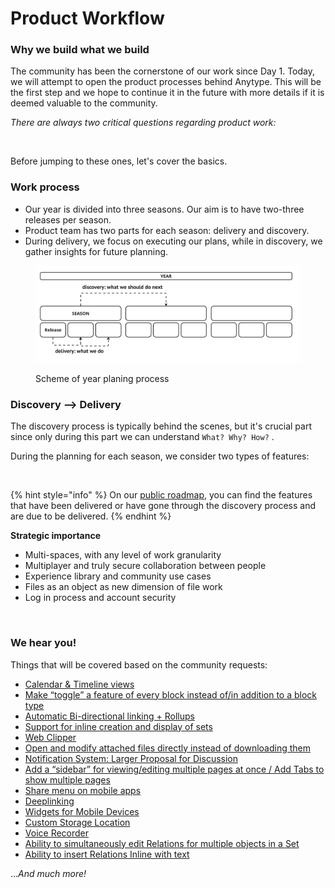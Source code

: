 # Product Workflow

### Why we build what we build

The community has been the cornerstone of our work since Day 1. Today, we will attempt to open the product processes behind Anytype. This will be the first step and we hope to continue it in the future with more details if it is deemed valuable to the community.

_There are always two critical questions regarding product work:_

<figure><img src="../.gitbook/assets/SCR-20231115-hz3.jpeg" alt=""><figcaption></figcaption></figure>

Before jumping to these ones, let's cover the basics.

### Work process

* Our year is divided into three seasons. Our aim is to have two-three releases per season.
* Product team has two parts for each season: delivery and discovery.
* During delivery, we focus on executing our plans, while in discovery, we gather insights for future planning.

<figure><img src="../.gitbook/assets/image (4) (1) (1).png" alt=""><figcaption><p>Scheme of year planing process</p></figcaption></figure>

### Discovery ⟶ Delivery

The discovery process is typically behind the scenes, but it's crucial part since only during this part we can understand `What? Why? How?` .

During the planning for each season, we consider two types of features:

<figure><img src="../.gitbook/assets/image2.png" alt=""><figcaption></figcaption></figure>

{% hint style="info" %}
On our [public roadmap](https://github.com/orgs/anyproto/projects/1), you can find the features that have been delivered or have gone through the discovery process and are due to be delivered.
{% endhint %}

**Strategic importance**

* Multi-spaces, with any level of work granularity
* Multiplayer and truly secure collaboration between people
* Experience library and community use cases
* Files as an object as new dimension of file work
* Log in process and account security

<figure><img src="../.gitbook/assets/image3.png" alt=""><figcaption></figcaption></figure>

### We hear you!

Things that will be covered based on the community requests:

* [Calendar & Timeline views](https://community.anytype.io/t/calendar-timeline-views/1576/35)
* [Make “toggle” a feature of every block instead of/in addition to a block type](https://community.anytype.io/t/make-toggle-a-feature-of-every-block-instead-of-in-addition-to-a-block-type/1001/1)
* [Automatic Bi-directional linking + Rollups](https://community.anytype.io/t/automatic-bi-directional-linking-rollups/1600/46)
* [Support for inline creation and display of sets](https://community.anytype.io/t/support-for-inline-creation-and-display-of-sets/1527)
* [Web Clipper](https://community.anytype.io/t/web-clipper/993/26)
* [Open and modify attached files directly instead of downloading them](https://community.anytype.io/t/open-and-modify-attached-files-directly-instead-of-downloading-them/1003/1)
* [Notification System: Larger Proposal for Discussion](https://community.anytype.io/t/notification-system-larger-proposal-for-discussion/1024/1)
* [Add a “sidebar” for viewing/editing multiple pages at once / ](https://community.anytype.io/t/add-a-sidebar-for-viewing-editing-multiple-pages-at-once/978/12)[Add Tabs to show multiple pages](https://community.anytype.io/t/add-tabs-to-show-multiple-pages/1455/1)
* [Share menu on mobile apps](https://community.anytype.io/t/share-menu-on-mobile-apps/1271/21)
* [Deeplinking](https://community.anytype.io/t/deeplinking/4651/21)
* [Widgets for Mobile Devices](https://community.anytype.io/t/widgets-for-mobile-devices/1593/1)
* [Custom Storage Location](https://community.anytype.io/t/custom-storage-location/994/13)
* [Voice Recorder](https://community.anytype.io/t/voice-recorder/2363/1)
* [Ability to simultaneously edit Relations for multiple objects in a Set](https://community.anytype.io/t/ability-to-simultaneously-edit-relations-for-multiple-objects-in-a-set/1574/17)
* [Ability to insert Relations Inline with text](https://community.anytype.io/t/ability-to-insert-relations-inline-with-text/1535/15)

…_And much more!_
